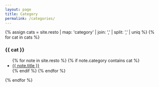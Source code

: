 ```yaml
---
layout: page
title: Category
permalink: /categories/
---
```

{% assign cats =  site.resto | map: 'category' | join: ','  | split: ',' | uniq %}
{% for cat in cats %}
  <h3><a name="{{cat}}">{{ cat }}</a></h3>
  <ul>
  {% for note in site.resto %}
    {% if note.category contains cat %}
    <li><a href="{{ site.baseurl }}{{ note.url }}">{{ note.title }}</a></li>
    {% endif %}
  {% endfor %}
  </ul>
{% endfor %}